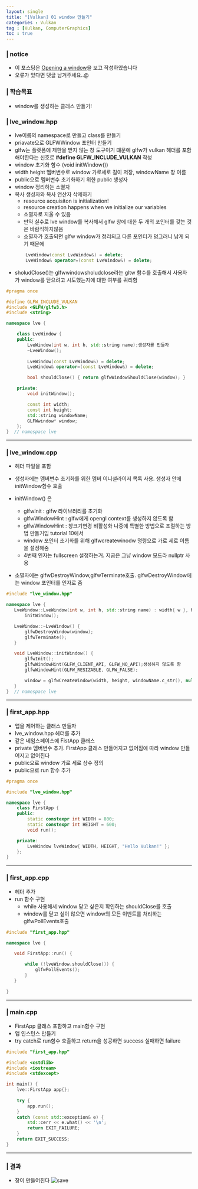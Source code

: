 ```yaml
---
layout: single
title: "[Vulkan] 01 window 만들기"
categories : Vulkan
tag : [Vulkan, ComputerGraphics]
toc : true
---
```

### | notice
- 이 포스팅은 [Opening a window](https://www.youtube.com/watch?v=lr93-_cC8v4&list=PL8327DO66nu9qYVKLDmdLW_84-yE4auCR&index=2)을 보고 작성하였습니다
- 오류가 있다면 댓글 남겨주세요..@ 

### | 학습목표
- window를 생성하는 클래스 만들기!

  
### | lve_window.hpp

 - lve이름의 namespace로 만들고 class를 만들기
 - priavate으로 GLFWWindow 포인터 만들기
 - glfw는 플랫폼에 제한을 받지 않는 창 도구이기 떄문에 glfw가 vulkan 헤더를 포함해야한다는 신호로 **#define GLFW_INCLUDE_VULKAN** 작성
 - window 초기화 함수 (void initWindow())
 - width height 멤버변수로 window 가로세로 길이 저장, windowName 창 이름
 - public으로 멤버변수 초기화하기 위한 public 생성자
 - window 정리하는 소멸자
 - 복사 생성자와 복사 연산자 삭제하기
    - resource acquisiton is initialization! 
    - resource creation happens when we initialize our variables
    - 소멸자로 지울 수 있음
    - 만약 실수로 lve window를 복사해서 glfw 창에 대한 두 개의 포인터를 갖는 것은 바람직하지않음 
    - 소멸자가 호출되면 glfw window가 정리되고 다른 포인터가 덩그러니 남게 되기 때문에
    ``` c++
        LveWindow(const LveWindow&) = delete;
		LveWindow& operator=(const LveWindow&) = delete;
    ```
 - sholudClose()는 glfwwindowsholudclose라는 gltw 함수를 호출해서 사용자가 window를 닫으려고 시도했는지에 대한 여부를 쿼리함


``` c++
#pragma once

#define GLFW_INCLUDE_VULKAN
#include <GLFW/glfw3.h>
#include <string>

namespace lve {

	class LveWindow {
	public:
		LveWindow(int w, int h, std::string name);생성자를 만들자
		~LveWindow();
		
		LveWindow(const LveWindow&) = delete;
		LveWindow& operator=(const LveWindow&) = delete;

		bool shouldClose() { return glfwWindowShouldClose(window); }

	private:
		void initWindow();

		const int width;
		const int height;
		std::string windowName;
		GLFWwindow* window;
	};
}  // namespace lve
```
***

### | lve_window.cpp
 - 헤더 파일을 포함
 - 생성자에는 멤버변수 초기화를 위한 멤버 이니셜라이저 목록 사용. 생성자 안에 initWindow함수 호출
 - initWindow() 은 
    - glfwInit : glfw 라이브러리를 초기화
    - glfwWindowHint : glfw에게 opengl context를 생성하지 않도록 함
    - glfwWindowHint : 창크기변경 비활성화 나중에 특별한 방법으로 조절하는 방법 만들거임 tutorial 10에서 
    - window 포인터 초기화를 위해 glfwcreatewinodw 명령으로 가로 세로 이름을 설정해줌
    - 4번째 인자는 fullscreen 설정하는거. 지굼은 그냥 window 모드라 nullptr 사용

 - 소멸자에는 glfwDestroyWindow,glfwTerminate호출. glfwDestroyWindow에는 window 포인터를 인자로 줌
 
 ``` c++
#include "lve_window.hpp"

namespace lve {
	LveWindow::LveWindow(int w, int h, std::string name) : width{ w }, height{ h }, windowName{ name } {
		initWindow();

	LveWindow::~LveWindow() {
		glfwDestroyWindow(window);
		glfwTerminate();
	}

	void LveWindow::initWindow() {
		glfwInit();
		glfwWindowHint(GLFW_CLIENT_API, GLFW_NO_API);생성하지 않도록 함
		glfwWindowHint(GLFW_RESIZABLE, GLFW_FALSE);

		window = glfwCreateWindow(width, height, windowName.c_str(), nullptr, nullptr);
	}
}  // namespace lve
 ```
***


### | first_app.hpp
 - 앱을 제어하는 클래스 만들자
 - lve_window.hpp 헤더를 추가
 - 같은 네임스페이스에 FistApp 클래스 
 - private 멤버변수 추가. FirstApp 클래스 만들어지고 없어짐에 따라 window 만들어지고 없어진다
 - public으로 window 가로 세로 상수 정의 
 - public으로 run 함수 추가 

``` c++
#pragma once

#include "lve_window.hpp"

namespace lve {
	class FirstApp {
	public:
		static constexpr int WIDTH = 800;
		static constexpr int HEIGHT = 600;
		void run(); 

	private:
		LveWindow lveWindow{ WIDTH, HEIGHT, "Hello Vulkan!" };
	};
}
```
***

### | first_app.cpp
 - 헤더 추가
 - run 함수 구현
    - while 사용해서 window 닫고 싶은지 확인하는 shouldClose를 호출
    - window를 닫고 싶이 않으면 window의 모든 이벤트를 처리하는 glfwPollEvents호출

 ```c++
#include "first_app.hpp"

namespace lve {

    void FirstApp::run() {

        while (!lveWindow.shouldClose()) {
            glfwPollEvents();
        }
    }
     
}
```
***
### | main.cpp
 - FirstApp 클래스 포함하고 main함수 구현
 - 앱 인스턴스 만들기
 - try catch로 run함수 호출하고 return을 성공하면 success 실패하면 failure

``` c++
#include "first_app.hpp"

#include <cstdlib>
#include <iostream>
#include <stdexcept>

int main() {
    lve::FirstApp app{};
     
    try {
        app.run();
    }
    catch (const std::exception& e) {
        std::cerr << e.what() << '\n';
        return EXIT_FAILURE;
    }
    return EXIT_SUCCESS;
}
 ```
***
### | 결과
- 창이 만들어진다
![save](https://user-images.githubusercontent.com/75241542/164917256-f2015df6-ca0c-467f-a332-2e5fc905b776.PNG)






